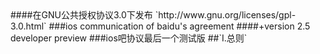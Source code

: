 <markdown>
####在GNU公共授权协议3.0下发布
`http://www.gnu.org/licenses/gpl-3.0.html`
###ios communication of baidu's agreement
####+version 2.5 developer preview
###ios吧协议最后一个测试版
##`I.总则`
